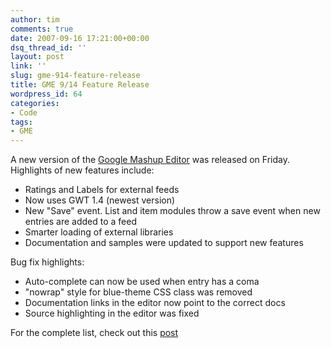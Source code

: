```yaml
---
author: tim
comments: true
date: 2007-09-16 17:21:00+00:00
dsq_thread_id: ''
layout: post
link: ''
slug: gme-914-feature-release
title: GME 9/14 Feature Release
wordpress_id: 64
categories:
- Code
tags:
- GME
---
```


A new version of the [Google Mashup Editor](http://editor.googlemashups.com)
was released on Friday. Highlights of new features include:  
* Ratings and Labels for external feeds  
* Now uses GWT 1.4 (newest version)  
* New "Save" event. List and item modules throw a save event when new entries
are added to a feed  
* Smarter loading of external libraries  
* Documentation and samples were updated to support new features  
  
Bug fix highlights:  
* Auto-complete can now be used when entry has a coma  
* "nowrap" style for blue-theme CSS class was removed  
* Documentation links in the editor now point to the correct docs  
* Source highlighting in the editor was fixed  
  
For the complete list, check out this
[post](http://googlemashupeditor.blogspot.com/2007/09/more-new-stuff-914-feature-release.html)

